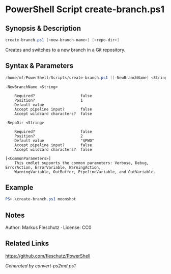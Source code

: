 # PowerShell Script create-branch.ps1

## Synopsis & Description
```powershell
create-branch.ps1 [<new-branch-name>] [<repo-dir>]
```

Creates and switches to a new branch in a Git repository.

## Syntax & Parameters
```powershell
/home/mf/PowerShell/Scripts/create-branch.ps1 [[-NewBranchName] <String>] [[-RepoDir] <String>] [<CommonParameters>]
```

```
-NewBranchName <String>
    
    Required?                    false
    Position?                    1
    Default value                
    Accept pipeline input?       false
    Accept wildcard characters?  false
```

```
-RepoDir <String>
    
    Required?                    false
    Position?                    2
    Default value                "$PWD"
    Accept pipeline input?       false
    Accept wildcard characters?  false
```

```
[<CommonParameters>]
    This cmdlet supports the common parameters: Verbose, Debug, ErrorAction, ErrorVariable, WarningAction, 
    WarningVariable, OutBuffer, PipelineVariable, and OutVariable.
```

## Example
```powershell
PS>.\create-branch.ps1 moonshot
```


## Notes
Author: Markus Fleschutz · License: CC0

## Related Links
https://github.com/fleschutz/PowerShell

*Generated by convert-ps2md.ps1*

